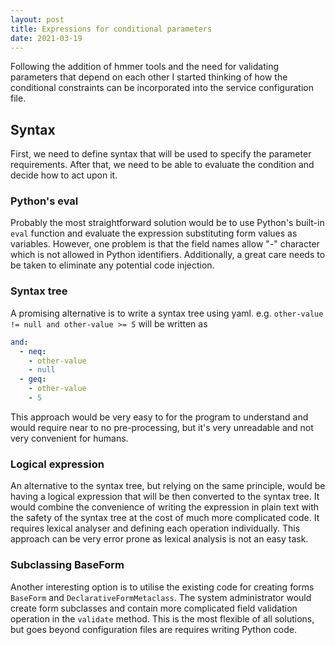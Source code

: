 ```yaml
---
layout: post
title: Expressions for conditional parameters
date: 2021-03-19
---
```


Following the addition of hmmer tools and the need for validating
parameters that depend on each other I started thinking of how
the conditional constraints can be incorporated into the service
configuration file.

## Syntax


First, we need to define syntax that will be used to specify the 
parameter requirements. After that, we need to be able to evaluate
the condition and decide how to act upon it.

### Python's eval

Probably the most straightforward solution would be to use Python's
built-in ``eval`` function and evaluate the expression
substituting form values as variables. However, one problem is
that the field names allow "-" character which is not allowed in
Python identifiers. Additionally, a great care needs to be taken
to eliminate any potential code injection.

### Syntax tree

A promising alternative is to write a syntax tree using yaml.
e.g. ``other-value != null and other-value >= 5`` will be written
as

~~~yaml
and:
  - neq:
    - other-value
    - null
  - geq:
    - other-value
    - 5
~~~

This approach would be very easy to for the program to understand
and would require near to no pre-processing, but it's very unreadable
and not very convenient for humans.

### Logical expression

An alternative to the syntax tree, but relying on the same principle,
would be having a logical expression that will be then converted to
the syntax tree. It would combine the convenience of writing the
expression in plain text with the safety of the syntax tree
at the cost of much more complicated code. It requires lexical
analyser and defining each operation individually. This approach
can be very error prone as lexical analysis is not an easy task.

### Subclassing BaseForm

Another interesting option is to utilise the existing code for
creating forms ``BaseForm`` and ``DeclarativeFormMetaclass``.
The system administrator would create form subclasses and contain
more complicated field validation operation in the ``validate``
method. This is the most flexible of all solutions, but goes
beyond configuration files are requires writing Python code.
